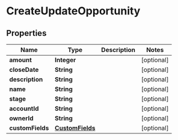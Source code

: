 # CreateUpdateOpportunity

## Properties
Name | Type | Description | Notes
------------ | ------------- | ------------- | -------------
**amount** | **Integer** |  |  [optional]
**closeDate** | **String** |  |  [optional]
**description** | **String** |  |  [optional]
**name** | **String** |  |  [optional]
**stage** | **String** |  |  [optional]
**accountId** | **String** |  |  [optional]
**ownerId** | **String** |  |  [optional]
**customFields** | [**CustomFields**](CustomFields.md) |  |  [optional]
